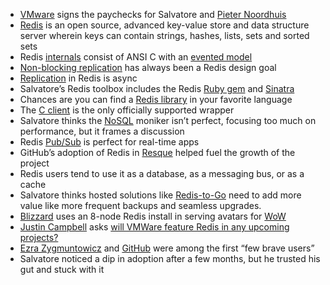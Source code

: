 *   [VMware](http://vmware.com) signs the paychecks for Salvatore and [Pieter Noordhuis](https://github.com/pietern)
*   [Redis](http://redis.io/) is an open source, advanced key-value store and data structure server wherein keys can contain strings, hashes, lists, sets and sorted sets
*   Redis [internals](http://redis.io/topics/internals) consist of ANSI C with an [evented model](http://redis.io/topics/internals-eventlib)
*   [Non-blocking replication](http://redis.io/topics/replication) has always been a Redis design goal
*   [Replication](http://redis.io/topics/replication) in Redis is async
*   Salvatore’s Redis toolbox includes the Redis [Ruby gem](https://rubygems.org/gems/redis) and [Sinatra](http://www.sinatrarb.com)
*   Chances are you can find a [Redis library](http://redis.io/clients) in your favorite language
*   The [C client](http://github.com/antirez/hiredis) is the only officially supported wrapper
*   Salvatore thinks the [NoSQL](http://nosqltapes.com/) moniker isn’t perfect, focusing too much on performance, but it frames a discussion
*   Redis [Pub/Sub](http://laktek.com/2010/05/25/real-time-collaborative-editing-with-websockets-node-js-redis/) is perfect for real-time apps
*   GitHub’s adoption of Redis in [Resque](https://github.com/defunkt/resque) helped fuel the growth of the project
*   Redis users tend to use it as a database, as a messaging bus, or as a cache
*   Salvatore thinks hosted solutions like [Redis-to-Go](http://redistogo.com/) need to add more value like more frequent backups and seamless upgrades.
*   [Blizzard](http://us.blizzard.com/en-us/) uses an 8-node Redis install in serving avatars for [WoW](http://us.blizzard.com/en-us/games/cataclysm/index.html)
*   [Justin Campbell](http://twitter.com/JustinCampbell) asks [will VMWare feature Redis in any upcoming projects?](http://twitter.com/JustinCampbell/status/24847944758861824)
*   [Ezra Zygmuntowicz](http://twitter.com/#!/ezmobius) and [GitHub](http://github.com) were among the first “few brave users”
*   Salvatore noticed a dip in adoption after a few months, but he trusted his gut and stuck with it